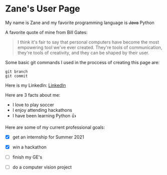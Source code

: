 # Zane's User Page

My name is Zane and my favorite programming language is ~~Java~~ Python

A favorite quote of mine from Bill Gates:
>I think it's fair to say that personal computers have become the most empowering tool we've ever created. They're tools of communication, they're tools of creativity, and they can be shaped by their user.

Some basic git commands I used in the proccess of creating this page are:
```
git branch
git commit
```

Here is my LinkedIn:
[LinkedIn](https://www.linkedin.com/in/zanecalini/)

Here are 3 facts about me:
- I love to play soccer
- I enjoy attending hackathons
- I have been learning Python :+1:


Here are some of my current professional goals:
- [x] get an internship for Summer 2021
- [x] win a hackathon
- [ ] finish my GE's 
- [ ] do a computer vision project




